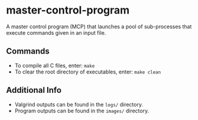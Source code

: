 # master-control-program
A master control program (MCP) that launches a pool of sub-processes that execute commands given in an input file.


## Commands
- To compile all C files, enter:
```make```
- To clear the root directory of executables, enter:
```make clean```



## Additional Info
- Valgrind outputs can be found in the ```logs/``` directory.
- Program outputs can be found in the ```images/``` directory.
